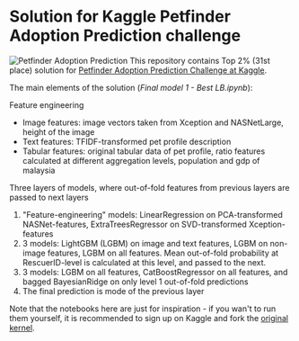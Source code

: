 # Solution for Kaggle Petfinder Adoption Prediction challenge

![Petfinder Adoption Prediction](https://storage.googleapis.com/kaggle-competitions/kaggle/10686/logos/thumb76_76.png)
This repository contains Top 2% (31st place) solution for [Petfinder Adoption Prediction Challenge at Kaggle](https://www.kaggle.com/c/petfinder-adoption-prediction).

The main elements of the solution (*Final model 1 - Best LB.ipynb*):

Feature engineering
* Image features: image vectors taken from Xception and NASNetLarge, height of the image
* Text features: TFIDF-transformed pet profile description
* Tabular features: original tabular data of pet profile, ratio features calculated at different aggregation levels, population and gdp of malaysia

Three layers of models, where out-of-fold features from previous layers are passed to next layers
1. "Feature-engineering" models: LinearRegression on PCA-transformed NASNet-features, ExtraTreesRegressor on SVD-transformed Xception-features
2. 3 models: LightGBM (LGBM) on image and text features, LGBM on non-image features, LGBM on all features. Mean out-of-fold probability at RescuerID-level is calculated at this level, and passed to the next.
3. 3 models: LGBM on all features, CatBoostRegressor on all features, and bagged BayesianRidge on only level 1 out-of-fold predictions
4. The final prediction is mode of the previous layer
    
Note that the notebooks here are just for inspiration - if you wan't to run them yourself, it is recommended to sign up on Kaggle and fork the [original kernel](https://www.kaggle.com/jmyrberg/final-model-1-best-lb-31-lb?scriptVersionId=12101619).
    